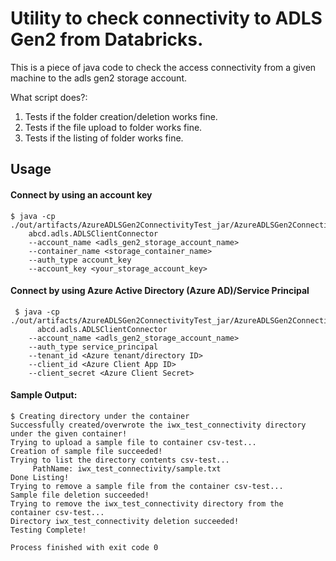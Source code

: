 # Utility to check connectivity to ADLS Gen2 from Databricks.
This is a piece of java code to check the access connectivity from a given machine to the adls gen2 storage account.

What script does?:
1. Tests if the folder creation/deletion works fine.
2. Tests if the file upload to folder works fine.
3. Tests if the listing of folder works fine.

## Usage

#### Connect by using an account key
```
$ java -cp ./out/artifacts/AzureADLSGen2ConnectivityTest_jar/AzureADLSGen2ConnectivityTest.jar 
    abcd.adls.ADLSClientConnector 
    --account_name <adls_gen2_storage_account_name>
    --container_name <storage_container_name> 
    --auth_type account_key 
    --account_key <your_storage_account_key>
```  
#### Connect by using Azure Active Directory (Azure AD)/Service Principal
```  
 $ java -cp ./out/artifacts/AzureADLSGen2ConnectivityTest_jar/AzureADLSGen2ConnectivityTest.jar 
      abcd.adls.ADLSClientConnector 
    --account_name <adls_gen2_storage_account_name>
    --auth_type service_principal 
    --tenant_id <Azure tenant/directory ID> 
    --client_id <Azure Client App ID>
    --client_secret <Azure Client Secret>
``` 
 
 #### Sample Output:
 ```  
 $ Creating directory under the container
 Successfully created/overwrote the iwx_test_connectivity directory under the given container!
 Trying to upload a sample file to container csv-test...
 Creation of sample file succeeded!
 Trying to list the directory contents csv-test...
      PathName: iwx_test_connectivity/sample.txt
 Done Listing!
 Trying to remove a sample file from the container csv-test...
 Sample file deletion succeeded!
 Trying to remove the iwx_test_connectivity directory from the container csv-test...
 Directory iwx_test_connectivity deletion succeeded!
 Testing Complete!
 
 Process finished with exit code 0
```  
